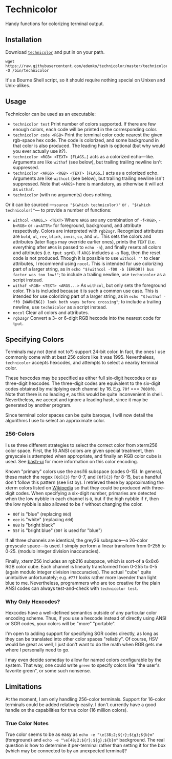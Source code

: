 # Technicolor

Handy functions for colorizing terminal output.

## Installation

Download [`technicolor`](technicolor) and put in on your path.

```
wget https://raw.githubusercontent.com/edemko/technicolor/master/technicolor -O /bin/technicolor
```

It's a Bourne Shell script, so it should require nothing special on Unixen and Unix-alikes.

## Usage

Technicolor can be used as an executable:

  * `technicolor test` Print number of colors supported.
    If there are few enough colors, each code will be printed in the corresponding color.
  * `technicolor code <RGB>` Print the terminal color code nearest the given rgb-space hex code.
    The code is colorized, and some background in that color is also produced.
    The leading hash is optional (but why would you ever actually use it?).
  * `technicolor <RGB> <TEXT> [FLAGS…]` acts as a colorized echo—like.
      Arguments are like `withaf` (see below), but trailing trailing newline isn't suppressed.
  * `technicolor <ARGS> <RGB> <TEXT> [FLAGS…]` acts as a colorized echo.
      Arguments are like `withcol` (see below), but trailing trailing newline isn't suppressed.
    Note that `<ARGS>` here is mandatory, as otherwise it will act as `withaf`.
  * `technicolor` (with no arguments) does nothing.


Or it can be sourced
    —`source "$(which technicolor)"` or `. "$(which technicolor)"`—
    to provide a number of functions:

  * `withcol <ARGS…> <TEXT>`
        Where `ARGS` are any combination of `-f<RGB>`, `-b<RGB>` or `-a<ATTR>`
        for foreground, background, and attribute respectively.
        Colors are interpreted with `rgb2sgr`.
        Recognized attributes are `bold`, `ul`, `rev`, `blink`, `invis`, `so`, and `ul`.
        This sets the colors and attributes (later flags may override earlier ones),
            prints the `TEXT` (i.e. everything after `ARGS` is passed to `echo -n`),
            and finally resets all colors and attributes (i.e. `tput sgr0`).
        If `ARGS` includes a `-s` flag, then the reset code is not produced.
        Though it is possible to use `withcol ''` to clear attributes, I recommend using `nocol`.
    This is intended for use colorizing part of a larger string,
      as in `echo "$(withcol -f00 -b [ERROR]) bus factor was too low!"`;
      to include a trailing newline, use `technicolor` as a script instead.
  * `withaf <RGB> <TEXT> <ARGS...>`
    As `withcol`, but only sets the foreground color.
    This is included because it is such a common use case.
    This is intended for use colorizing part of a larger string,
      as in `echo "$(withaf -ff0 [WARNING]) look both ways before crossing"`;
      to include a trailing newline, use `technicolor` as a script instead.
  * `nocol` Clear all colors and attributes.
  * `rgb2sgr` Convert a 3- or 6-digit RGB hexcode into the nearest code for `tput`.

## Specifying Colors

Terminals may not (tend not to?) support 24-bit color.
In fact, the ones I use commonly come with at best 256 colors like it was 1995.
Nevertheless, `technicolor` accepts hexcodes, and attempts to select a nearby
  terminal color.

These hexcodes may be specified as either full six-digit hexcodes or as three-digit hexcodes.
The three-digit codes are equivalent to the six-digit codes obtained by multiplying each channel by 16.
E.g. `70f` === `7000f0`.
Note that there is no leading `#`, as this would be quite inconvenient in shell.
Nevertheless, we accept and ignore a leading hash, since it may be generated by another program.

Since terminal color spaces can be quite baroque, I will now detail the algorithms
I use to select an approximate color.

### 256-Colors

I use three different strategies to select the correct color from xterm256 color space.
First, the 16 ANSI colors are given special treatment,
  then greyscale is attempted when appropriate,
  and finally an RGB color cube is used.
See [bash-ui](https://github.com/chadj2/bash-ui/blob/master/COLORS.md#xterm-colorspaces)
for more information on this color encoding.

Known "primary" colors use the ansi16 subspace (codes 0-15).
In general, these match the regex `[0d]{3}` for 0-7,
and `[0f]{3}` for 8-15,
but a handful don't follow this pattern (see list by).
I retrieved these by approximating the xterm colors listed on
[Wikipedia](https://en.wikipedia.org/wiki/ANSI_escape_code#Colors)
so that they could be produced with three-digit codes.
When specifying a six-digit number, primaries are detected when
  the low nybble in each channel is `0`,
  but if the high nybble if `f`, then the low nybble is also allowed to be `f`
  without changing the color.

  * `00f` is "blue" (replacing `00d`)
  * `eee` is "white" (replacing `ddd`)
  * `888` is "bright black"
  * `55f` is "bright blue" (`00f` is used for "blue")

If all three channels are identical, the grey26 subspace—a 26-color greyscale space—is used.
I simply perform a linear transform from 0-255 to 0-25. (modulo integer division inaccuracies).

Finally, xterm256 includes an rgb216 subspace, which is sort-of a 6x6x6 RGB color cube.
Each channel is linearly transformed from 0-255 to 0-5 (again modulo integer division inaccuracies).
The actual "cube" quite unintuitive unfortunately; e.g. `#77f` looks rather more lavender than light blue to me.
Nevertheless, programmers who are too creative for the plain ANSI codes can always test-and-check with `technicolor test`.

### Why Only Hexcodes?

Hexcodes have a well-defined semantics outside of any particular color encoding scheme.
Thus, if you use a hexcode instead of directly using ANSI or SGR codes,
  your colors will be "more" "portable".

I'm open to adding support for specifying SGR codes directly,
  as long as they can be translated into other color spaces "reliably".
Of course, HSV would be great as well, I just don't want to do the math
  when RGB gets me where I personally need to go.

I may even decide someday to allow for named colors configurable by the system.
That way, one could write `green` to specify colors like "the user's favorite green", or some such nonsense.


## Limitations

At the moment, I am only handling 256-color terminals.
Support for 16-color terminals could be added relatively easily.
I don't currently have a good handle on the capabilities for true color (16 million colors).

### True Color Notes

True color seems to be as easy as `echo -e "\e[38;2;${r};${g};${b}m"` (foreground) and `echo -e "\e[48;2;${r};${g};${b}m"` background.
The real question is how to determine it per-terminal rather than setting it for the box (which may be connected to by an unexpected terminal)?

